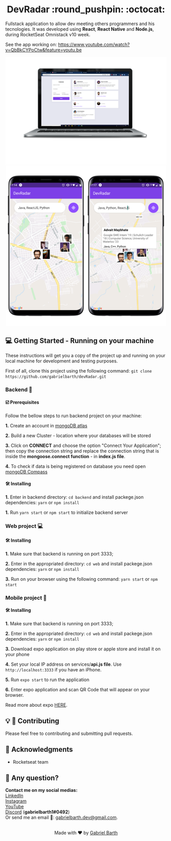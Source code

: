 <h1 align="center">
  DevRadar :round_pushpin: :octocat:
</h1>


Fullstack application to allow dev meeting others programmers and his tecnologies. 
It was developed using **React**, **React Native** and **Node.js**, during RocketSeat Omnistack v10 week.

See the app working on: https://www.youtube.com/watch?v=QbBkCYPoCtw&feature=youtu.be

<p align="center"> 
  <img src="./images/web.png" >
  <img src="./images/mob.png" width="500px">
</p>

## :computer: Getting Started - Running on your machine

These instructions will get you a copy of the project up and running on your local machine for development and testing purposes.

First of all, clone this project using the following command: `git clone https://github.com/gabrielbarth/devRadar.git`

### Backend :floppy_disk:


#### :ballot_box_with_check: Prerequisites
Follow the bellow steps to run backend project on your machine:

**1.** Create an account in <a href="https://www.mongodb.com/cloud/atlas">mongoDB atlas </a> 

**2.** Build a new Cluster - location where your databases will be stored

**3.** Click on **CONNECT** and choose the option "Connect Your Application"; then copy the connection string and replace the connection string that is inside the **mongoose.connect function** - in **index.js file**.

**4.** To check if data is being registered on database you need open 
<a href="https://docs.mongodb.com/compass/master/connect/">mongoDB Compass</a>

#### :hammer_and_wrench: Installing

**1.** Enter in backend directory: `cd backend` and install packege.json dependencies: `yarn` or `npm install`

**1.** Run `yarn start` or `npm start` to initialize backend server


### Web project :computer:
#### :hammer_and_wrench: Installing

**1.** Make sure that backend is running on port 3333;

**2.** Enter in the appropriated directory: `cd web` and install packege.json dependencies: `yarn` or `npm install`

**3.** Run on your browser using the following command: `yarn start` or `npm start`

### Mobile project :iphone: 
#### :hammer_and_wrench: Installing

**1.** Make sure that backend is running on port 3333;

**2.** Enter in the appropriated directory: `cd web` and install packege.json dependencies: `yarn` or `npm install`

**3.** Download expo application on play store or apple store and install it on your phone

**4.** Set your local IP address on services/**api.js file**. Use `http://localhost:3333` if you have an iPhone.

**5.** Run `expo start` to run the application

**6.** Enter expo application and scan QR Code that will appear on your browser.

Read more about expo <a href="https://expo.io/learn">HERE</a>.


## :bulb: :handshake: Contributing
Please feel free to contributing and submitting pull requests.

## :pray: Acknowledgments
* Rocketseat team

## :thinking: Any question?
**Contact me on my social medias:**<br>
[LinkedIn](https://www.linkedin.com/in/gabriel-barth-silv%C3%A9rio-6081ba153/) <br>
[Instagram](https://instragram.com/gb1.dev) <br>
[YouTube](https://www.youtube.com/channel/UCmA_19d5L3WTFdDfwQ6Uenw) <br>
[Discord](https://www.wikihow.com/Add-Friends-on-Discord) (**gabrielbarth1#0492**)<br>
Or send me an email :incoming_envelope:: gabrielbarth.dev@gmail.com.
<br>
<br>
<p align="center">
  Made with ♥ by <a href="https://gabrielbarth.com/">Gabriel Barth</a>
</p>

